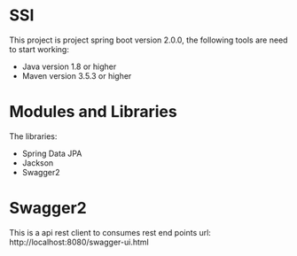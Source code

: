 # SSI
This project is project spring boot version 2.0.0,
the following tools are need to start working:
* Java version 1.8 or higher
* Maven version 3.5.3 or higher

# Modules and Libraries
The libraries:
* Spring Data JPA
* Jackson 
* Swagger2

# Swagger2
This is a api rest client to consumes rest end points
url: http://localhost:8080/swagger-ui.html
